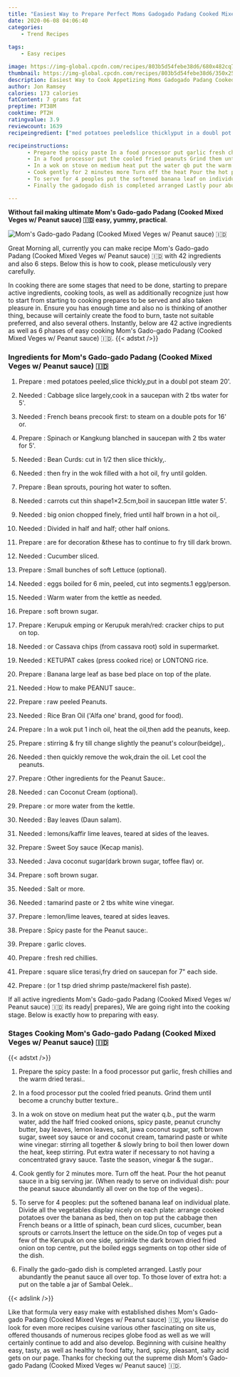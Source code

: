 ```yaml
---
title: "Easiest Way to Prepare Perfect Moms Gadogado Padang Cooked Mixed Veges w Peanut sauce "
date: 2020-06-08 04:06:40
categories:
    - Trend Recipes
    
tags:
    - Easy recipes

image: https://img-global.cpcdn.com/recipes/803b5d54febe38d6/680x482cq70/moms-gado-gado-padang-cooked-mixed-veges-w-peanut-sauce-🇮🇩-recipe-main-photo.jpg
thumbnail: https://img-global.cpcdn.com/recipes/803b5d54febe38d6/350x250cq70/moms-gado-gado-padang-cooked-mixed-veges-w-peanut-sauce-🇮🇩-recipe-main-photo.jpg
description: Easiest Way to Cook Appetizing Moms Gadogado Padang Cooked Mixed Veges w Peanut sauce  with 42 ingredients and 6 stages of easy cooking.
author: Jon Ramsey
calories: 173 calories
fatContent: 7 grams fat
preptime: PT38M
cooktime: PT2H
ratingvalue: 3.9
reviewcount: 1639
recipeingredient: ["med potatoes peeledslice thicklyput in a doubl pot steam 20", "Cabbage slice largelycook in a saucepan with 2 tbs water for 5", "French beans precook first to steam on a double pots for 16 or", "Spinach or Kangkung blanched in saucepan with 2 tbs water for 5", "Bean Curds cut in 12 then slice thickly", "then fry in the wok filled with a hot oil fry until golden", "Bean sprouts pouring hot water to soften", "carrots cut thin shape125cmboil in saucepan little water 5", "big onion chopped finely fried until half brown in a hot oil", "Divided in half and half other half onions", "are for decoration these has to continue to fry till dark brown", "Cucumber sliced", "Small bunches of soft Lettuce optional", "eggs boiled for 6 min peeled cut into segments1 eggperson", "Warm water from the kettle as needed", "soft brown sugar", "Kerupuk emping or Kerupuk merahred cracker chips to put on top", "or Cassava chips from cassava root sold in supermarket", "KETUPAT cakes press cooked rice or LONTONG rice", "Banana large leaf as base bed place on top of the plate", "How to make PEANUT sauce", "raw peeled Peanuts", "Rice Bran Oil Alfa one brand good for food", "In a wok put 1 inch oil heat the oilthen add the peanuts keep", "stirring  fry till change slightly the peanuts colourbeidge", "then quickly remove the wokdrain the oil Let cool the peanuts", "Other ingredients for the Peanut Sauce", "can Coconut Cream optional", "or more water from the kettle", "Bay leaves Daun salam", "lemonskaffir lime leaves teared at sides of the leaves", "Sweet Soy sauce Kecap manis", "Java coconut sugardark brown sugar toffee flav or", "soft brown sugar", "Salt or more", "tamarind paste or 2 tbs white wine vinegar", "lemonlime leaves teared at sides leaves", "Spicy paste for the Peanut sauce", "garlic cloves", "fresh red chillies", "square slice terasifry dried on saucepan for 7 each side", "or 1 tsp dried shrimp pastemackerel fish paste"]

recipeinstructions: 
      - Prepare the spicy paste In a food processor put garlic fresh chillies and the warm dried terasi 
      - In a food processor put the cooled fried peanuts Grind them until become a crunchy butter texture 
      - In a wok on stove on medium heat put the water qb put the warm water add the half fried cooked onions spicy paste peanut crunchy butter bay leaves lemon leaves salt jawa coconut sugar soft brown sugar sweet soy sauce or and coconut cream tamarind paste or white wine vinegar stirring all together  slowly bring to boil then lower down the heat keep stirring Put extra water if necessary to not having a concentrated gravy sauce Taste the season vinegar  the sugar 
      - Cook gently for 2 minutes more Turn off the heat Pour the hot peanut sauce in a big serving jar When ready to serve on individual dish pour the peanut sauce abundantly all over on the top of the veges 
      - To serve for 4 peoples put the softened banana leaf on individual plate Divide all the vegetables display nicely on each plate arrange cooked potatoes over the banana as bed then on top put the cabbage then French beans or a little of spinach bean curd slices cucumber bean sprouts or carrotsInsert the lettuce on the sideOn top of veges put a few of the Kerupuk on one side sprinkle the dark brown dried fried onion on top centre put the boiled eggs segments on top other side of the dish 
      - Finally the gadogado dish is completed arranged Lastly pour abundantly the peanut sauce all over top To those lover of extra hot a put on the table a jar of Sambal Oelek

---
```




**Without fail making ultimate Mom&#39;s Gado-gado Padang (Cooked Mixed Veges w/ Peanut sauce) 🇮🇩 easy, yummy, practical**. 


![Mom&#39;s Gado-gado Padang (Cooked Mixed Veges w/ Peanut sauce) 🇮🇩](https://img-global.cpcdn.com/recipes/803b5d54febe38d6/680x482cq70/moms-gado-gado-padang-cooked-mixed-veges-w-peanut-sauce-🇮🇩-recipe-main-photo.jpg "Mom&#39;s Gado-gado Padang (Cooked Mixed Veges w/ Peanut sauce) 🇮🇩")




Great Morning all, currently you can make recipe Mom&#39;s Gado-gado Padang (Cooked Mixed Veges w/ Peanut sauce) 🇮🇩 with 42 ingredients and also 6 steps. Below this is how to cook, please meticulously very carefully.

In cooking there are some stages that need to be done, starting to prepare active ingredients, cooking tools, as well as additionally recognize just how to start from starting to cooking prepares to be served and also taken pleasure in. Ensure you has enough time and also no is thinking of another thing, because will certainly create the food to burn, taste not suitable preferred, and also several others. Instantly, below are 42 active ingredients as well as 6 phases of easy cooking Mom&#39;s Gado-gado Padang (Cooked Mixed Veges w/ Peanut sauce) 🇮🇩.
{{< adstxt />}}

### Ingredients for Mom&#39;s Gado-gado Padang (Cooked Mixed Veges w/ Peanut sauce) 🇮🇩


1. Prepare  : med potatoes peeled,slice thickly,put in a doubl pot steam 20&#39;.

1. Needed  : Cabbage slice largely,cook in a saucepan with 2 tbs water for 5&#39;.

1. Needed  : French beans precook first: to steam on a double pots for 16&#39; or.

1. Prepare  : Spinach or Kangkung blanched in saucepan with 2 tbs water for 5&#39;.

1. Needed  : Bean Curds: cut in 1/2 then slice thickly,.

1. Needed  : then fry in the wok filled with a hot oil, fry until golden.

1. Prepare  : Bean sprouts, pouring hot water to soften.

1. Needed  : carrots cut thin shape1×2.5cm,boil in saucepan little water 5&#39;.

1. Needed  : big onion chopped finely, fried until half brown in a hot oil,.

1. Needed  : Divided in half and half; other half onions.

1. Prepare  : are for decoration &amp;these has to continue to fry till dark brown.

1. Needed  : Cucumber sliced.

1. Prepare  : Small bunches of soft Lettuce (optional).

1. Needed  : eggs boiled for 6 min, peeled, cut into segments.1 egg/person.

1. Needed  : Warm water from the kettle as needed.

1. Prepare  : soft brown sugar.

1. Prepare  : Kerupuk emping or Kerupuk merah/red: cracker chips to put on top.

1. Needed  : or Cassava chips (from cassava root) sold in supermarket.

1. Needed  : KETUPAT cakes (press cooked rice) or LONTONG rice.

1. Prepare  : Banana large leaf as base bed place on top of the plate.

1. Needed  : How to make PEANUT sauce:.

1. Prepare  : raw peeled Peanuts.

1. Needed  : Rice Bran Oil (&#39;Alfa one&#39; brand, good for food).

1. Prepare  : In a wok put 1 inch oil, heat the oil,then add the peanuts, keep.

1. Prepare  : stirring &amp; fry till change slightly the peanut&#39;s colour(beidge),.

1. Needed  : then quickly remove the wok,drain the oil. Let cool the peanuts.

1. Prepare  : Other ingredients for the Peanut Sauce:.

1. Needed  : can Coconut Cream (optional).

1. Prepare  : or more water from the kettle.

1. Needed  : Bay leaves (Daun salam).

1. Needed  : lemons/kaffir lime leaves, teared at sides of the leaves.

1. Prepare  : Sweet Soy sauce (Kecap manis).

1. Needed  : Java coconut sugar(dark brown sugar, toffee flav) or.

1. Prepare  : soft brown sugar.

1. Needed  : Salt or more.

1. Needed  : tamarind paste or 2 tbs white wine vinegar.

1. Prepare  : lemon/lime leaves, teared at sides leaves.

1. Prepare  : Spicy paste for the Peanut sauce:.

1. Prepare  : garlic cloves.

1. Prepare  : fresh red chillies.

1. Prepare  : square slice terasi,fry dried on saucepan for 7&#34; each side.

1. Prepare  : (or 1 tsp dried shrimp paste/mackerel fish paste).



If all active ingredients Mom&#39;s Gado-gado Padang (Cooked Mixed Veges w/ Peanut sauce) 🇮🇩 its ready| prepares}, We are going right into the cooking stage. Below is exactly how to preparing with easy.

### Stages Cooking Mom&#39;s Gado-gado Padang (Cooked Mixed Veges w/ Peanut sauce) 🇮🇩

{{< adstxt />}}


1. Prepare the spicy paste: In a food processor put garlic, fresh chillies and the warm dried terasi..



1. In a food processor put the cooled fried peanuts. Grind them until become a crunchy butter texture..



1. In a wok on stove on medium heat put the water q.b., put the warm water, add the half fried cooked onions, spicy paste, peanut crunchy butter, bay leaves, lemon leaves, salt, jawa coconut sugar, soft brown sugar, sweet soy sauce or and coconut cream, tamarind paste or white wine vinegar: stirring all together &amp; slowly bring to boil then lower down the heat, keep stirring. Put extra water if necessary to not having a concentrated gravy sauce. Taste the season, vinegar &amp; the sugar..



1. Cook gently for 2 minutes more. Turn off the heat. Pour the hot peanut sauce in a big serving jar. (When ready to serve on individual dish: pour the peanut sauce abundantly all over on the top of the veges)..



1. To serve for 4 peoples: put the softened banana leaf on individual plate. Divide all the vegetables display nicely on each plate: arrange cooked potatoes over the banana as bed, then on top put the cabbage then French beans or a little of spinach, bean curd slices, cucumber, bean sprouts or carrots.Insert the lettuce on the side.On top of veges put a few of the Kerupuk on one side, sprinkle the dark brown dried fried onion on top centre, put the boiled eggs segments on top other side of the dish.



1. Finally the gado-gado dish is completed arranged. Lastly pour abundantly the peanut sauce all over top. To those lover of extra hot: a put on the table a jar of Sambal Oelek..





{{< adslink />}}

Like that formula very easy make with established dishes Mom&#39;s Gado-gado Padang (Cooked Mixed Veges w/ Peanut sauce) 🇮🇩, you likewise do look for even more recipes cuisine various other fascinating on site us, offered thousands of numerous recipes globe food as well as we will certainly continue to add and also develop. Beginning with cuisine healthy easy, tasty, as well as healthy to food fatty, hard, spicy, pleasant, salty acid gets on our page. Thanks for checking out the supreme dish Mom&#39;s Gado-gado Padang (Cooked Mixed Veges w/ Peanut sauce) 🇮🇩.
